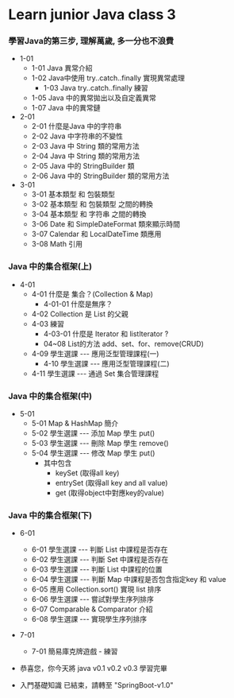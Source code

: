 # Learn junior Java class 3
### 學習Java的第三步, 理解萬歲, 多一分也不浪費
- 1-01
    - 1-01 Java 異常介紹
    - 1-02 Java中使用 try..catch..finally 實現異常處理
      - 1-03 Java try..catch..finally 練習
    - 1-05 Java 中的異常拋出以及自定義異常
    - 1-07 Java 中的異常鏈
- 2-01
    - 2-01 什麼是Java 中的字符串
    - 2-02 Java 中字符串的不變性
    - 2-03 Java 中 String 類的常用方法
    - 2-04 Java 中 String 類的常用方法
    - 2-05 Java 中的 StringBuilder 類
    - 2-06 Java 中的 StringBuilder 類的常用方法
- 3-01
    - 3-01 基本類型 和 包裝類型
    - 3-02 基本類型 和 包裝類型 之間的轉換
    - 3-04 基本類型 和 字符串 之間的轉換
    - 3-06 Date 和 SimpleDateFormat 類來顯示時間
    - 3-07 Calendar 和 LocalDateTime 類應用 
    - 3-08 Math 引用
### Java 中的集合框架(上)
- 4-01
  - 4-01 什麼是 集合？(Collection & Map)
    - 4-01-01 什麼是無序？
  - 4-02 Collection 是 List 的父親
  - 4-03 練習
    - 4-03-01 什麼是 Iterator 和 listIterator ?
    - 04~08 List的方法 add、set、for、remove(CRUD)
  - 4-09 學生選課 --- 應用泛型管理課程(一)
    - 4-10 學生選課 --- 應用泛型管理課程(二)
  - 4-11 學生選課 --- 通過 Set 集合管理課程
### Java 中的集合框架(中)
- 5-01 
  - 5-01 Map & HashMap 簡介
  - 5-02 學生選課 --- 添加 Map 學生 put()
  - 5-03 學生選課 --- 刪除 Map 學生 remove()
  - 5-04 學生選課 --- 修改 Map 學生 put()
    -  其中包含 
       - keySet   (取得all key) 
       - entrySet (取得all key and all value) 
       - get      (取得object中對應key的value)

### Java 中的集合框架(下)
- 6-01
  - 6-01 學生選課 --- 判斷 List 中課程是否存在 
  - 6-02 學生選課 --- 判斷 Set  中課程是否存在
  - 6-03 學生選課 --- 判斷 List 中課程的位置
  - 6-04 學生選課 --- 判斷 Map  中課程是否包含指定key 和 value
  - 6-05 應用 Collection.sort() 實現 list 排序
  - 6-06 學生選課 --- 嘗試對學生序列排序
  - 6-07 Comparable & Comparator 介紹
  - 6-08 學生選課 --- 實現學生序列排序

- 7-01
  - 7-01 簡易庫克牌遊戲 - 練習
  

- 恭喜您，你今天將 java v0.1 v0.2 v0.3 學習完畢
- 入門基礎知識 已結束，請轉至 "SpringBoot-v1.0"
